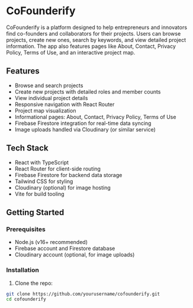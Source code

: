 # CoFounderify

CoFounderify is a platform designed to help entrepreneurs and innovators find co-founders and collaborators for their projects. Users can browse projects, create new ones, search by keywords, and view detailed project information. The app also features pages like About, Contact, Privacy Policy, Terms of Use, and an interactive project map.

## Features

- Browse and search projects
- Create new projects with detailed roles and member counts
- View individual project details
- Responsive navigation with React Router
- Project map visualization
- Informational pages: About, Contact, Privacy Policy, Terms of Use
- Firebase Firestore integration for real-time data syncing
- Image uploads handled via Cloudinary (or similar service)

## Tech Stack

- React with TypeScript
- React Router for client-side routing
- Firebase Firestore for backend data storage
- Tailwind CSS for styling
- Cloudinary (optional) for image hosting
- Vite for build tooling

## Getting Started

### Prerequisites

- Node.js (v16+ recommended)
- Firebase account and Firestore database
- Cloudinary account (optional, for image uploads)

### Installation

1. Clone the repo:

```bash
git clone https://github.com/yourusername/cofounderify.git
cd cofounderify
